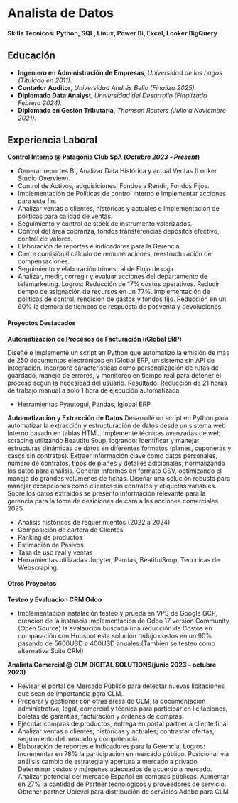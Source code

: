 # Analista de Datos

#### Skills Técnicos: Python, SQL,  Linux, Power Bi, Excel, Looker BigQuery

## Educación

+ **Ingeniero en Administración de Empresas**, _Universidad de los Lagos (Titulado en 2011)._							       		
+ **Contador Auditor**,  _Universidad Andrés Bello (Finaliza 2025)._ 			        		
+ **Diplomado Data Analyst**, _Universidad del Desarrollo (Finalizado Febrero 2024)._
+ **Diplomado en Gesión Tributaria**,  _Thomson Reuters (Julio a Noviembre 2021)._

## Experiencia Laboral
**Control Interno @ Patagonia Club SpA (_Octubre 2023 - Present_)**
- Generar reportes BI, Analizar Data Histórica y actual Ventas (Looker Studio Overview).
- Control de Activos, adquisiciones, Fondos a Rendir, Fondos Fijos.
- Implementación de Políticas de control interno e implementar acciones para este fin.
- Analizar ventas a clientes, históricas y actuales e implementación de políticas para calidad de ventas.
- Seguimiento y control de stock de instrumento valorizados.
- Control del área cobranza, fondos transferencias depósitos efectivo, control de valores.
- Elaboración de reportes e indicadores para la Gerencia.
- Cierre comisiónal cálculo de remuneraciones, reestructuración de compensaciones.
- Seguimiento y elaboración trimestral de Flujo de caja.
- Analizar, medir, corregir y evaluar acciones del departamento de telemarketing.
Logros: Reducción de 17% costos operativos.
 Reducir tiempo de asignación de recursos en un 77%.
 Implementación de políticas de control, rendición de gastos y fondos fijo.
 Reducción en un 60% la demora de tiempos de respuesta de posventa y devoluciones.

#### Proyectos Destacados
**Automatización de Procesos de Facturación (iGlobal ERP)**

Diseñé e implementé un script en Python que automatizó la emisión de más de 250 documentos electrónicos en iGlobal ERP, un sistema sin API de integración.
Incorporé características como personalización de rutas de guardado, manejo de errores, y monitoreo en tiempo real para detener el proceso según la necesidad del usuario.
Resultado: Reducción de 21 horas de trabajo manual a solo 1 hora de ejecución automatizada.
- Herramientas Pyautogui, Pandas, Iglobal ERP

**Automatización y Extracción de Datos**
Desarrollé un script en Python para automatizar la extracción y estructuración de datos desde un sistema web Interno basado en tablas HTML. Implementé técnicas avanzadas de web scraping utilizando BeautifulSoup, logrando:
Identificar y manejar estructuras dinámicas de datos en diferentes formatos (planes, cuponeras y casos sin contratos).
Extraer información clave como datos personales, número de contratos, tipos de planes y detalles adicionales, normalizando los datos para análisis.
Generar informes en formato CSV, optimizando el manejo de grandes volúmenes de fichas.
Diseñar una solución robusta para manejar excepciones como clientes sin contratos y etiquetas variables.
Sobre los datos extraidos se presento información relevante para la gerencia para la toma de desiciones de cara a las acciones comerciales 2025.
- Analisis historicos de requerimientos (2022 a 2024)
- Composición de cartera de Clientes
- Ranking de productos
- Estimación de Pasivos
- Tasa de uso real y ventas
- Herramientas utilizadas Jupyter, Pandas, BeatifulSoup, Teccnicas de Webscraping.

#### Otros Proyectos
**Testeo y Evaluacion CRM Odoo**
- Implementacion instalación testeo y prueda en VPS de Google GCP, creacion de la instancia implementacion de Odoo 17 version Community (Open Source) la evalaucion buscaba una reducción de Costos en comparación con Hubspot esta solución redujo costos en un 90% pasando de 5600USD a 400USD anuales.(Tambien se testeo como alternativa Suite CRM)

**Analista Comercial	@ CLM DIGITAL SOLUTIONS(junio 2023 – octubre 2023)**
- Revisar el portal de Mercado Público para detectar nuevas licitaciones que sean de importancia para CLM.
- Preparar y gestionar con otras áreas de CLM, la documentación administrativa, legal, comercial y técnica para participar en licitaciones, boletas de garantías, facturación y órdenes de compras.
- Ejecutar compras de productos, entrega en portal partner a cliente final
- Analizar ventas a clientes, históricas y actuales, contrastar ofertas, seguimiento del mercado y competencia.
- Elaboración de reportes e indicadores para la Gerencia.
Logros: Incrementar en 78% la participación en mercado público.
 Posicionar vía análisis cambio de estrategia y apertura a mercado a privado
 Determinar costos y márgenes adecuados de acuerdo a mercado.
 Analizar potencial del mercado Español en compras públicas.
 Aumentar en 27% la cantidad de Partner tecnológicos y proveedores de servicio.
 Obtener partner Uplevel para distribución de servicios Adobe para CLM

